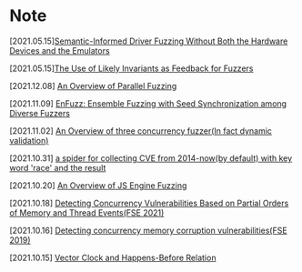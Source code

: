 # Note
[2021.05.15][Semantic-Informed Driver Fuzzing Without Both the Hardware Devices and the Emulators](https://github.com/Anderson-Xia/Note/blob/main/2022_05_15/device-free-fuzzing.pptx)

[2021.05.15][The Use of Likely Invariants as Feedback for Fuzzers](https://github.com/Anderson-Xia/Note/blob/main/2022_05_15/likely_invariants.pptx)

[2021.12.08] [An Overview of Parallel Fuzzing](https://github.com/Anderson-Xia/Note/blob/main/2021_12_8/Parallel_Fuzzing.pdf)

[2021.11.09] [EnFuzz: Ensemble Fuzzing with Seed Synchronization among Diverse Fuzzers](https://github.com/Anderson-Xia/Note/blob/main/2021_11_9/2021_11_9.md)

[2021.11.02]  [An Overview of three concurrency fuzzer(In fact dynamic validation)](https://github.com/Anderson-Xia/Note/blob/main/2021_11_2/2021_11_2.md)

[2021.10.31] [a spider for collecting CVE from 2014-now(by default) with key word 'race' and the result](https://github.com/Anderson-Xia/Note/blob/main/2021_10_31/2021_10_31.md)

[2021.10.20] [An Overview of JS Engine Fuzzing](https://github.com/Anderson-Xia/Note/blob/main/2021_10_20/2021_10_20.md)

[2021.10.18] [Detecting Concurrency Vulnerabilities Based on Partial Orders of Memory and Thread Events(FSE 2021)](https://github.com/Anderson-Xia/Note/blob/main/2021_10_18/2021_10_18.md)

[2021.10.16] [Detecting concurrency memory corruption vulnerabilities(FSE 2019)](https://github.com/Anderson-Xia/Note/blob/main/2021_10_16/2021_10_16.md)

[2021.10.15] [Vector Clock and Happens-Before Relation](https://github.com/Anderson-Xia/Note/blob/main/2021_10_15/2021_10_15.md)
